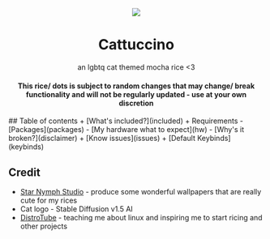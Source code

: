 ﻿
<p align="center">
	<img align="center" src="https://i.ibb.co/jb4Nd9c/168148681157743874.png">	</img>
</p>
<h1 align="center">Cattuccino</h1>
<p align="center">an lgbtq cat themed mocha rice <3</p>
<h4 align="center">This rice/ dots is subject to random changes that may change/ break functionality and will not be regularly updated - use at your own discretion </h4>
## Table of contents
 + [What's included?](included)
 + Requirements
     - [Packages](packages)
     - [My hardware what to expect](hw)
     - [Why's it broken?](disclaimer)
 + [Know issues](issues)
 + [Default Keybinds](keybinds)
 <h2> Credit</h2>

 - [Star Nymph Studio](https://ko-fi.com/seren:fae/) - produce some wonderful wallpapers that are really cute for my rices
 - Cat logo - Stable Diffusion v1.5 AI
 - [DistroTube](https://www.youtube.com/@DistroTube) - teaching me about linux and inspiring me to start ricing and other projects

